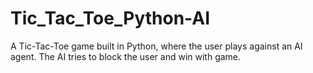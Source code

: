 # Tic_Tac_Toe_Python-AI
A Tic-Tac-Toe game built in Python, where the user plays against an AI agent. The AI tries to block the user and win with game.
